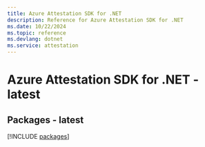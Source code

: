 ```yaml
---
title: Azure Attestation SDK for .NET
description: Reference for Azure Attestation SDK for .NET
ms.date: 10/22/2024
ms.topic: reference
ms.devlang: dotnet
ms.service: attestation
---
```

# Azure Attestation SDK for .NET - latest
## Packages - latest
[!INCLUDE [packages](attestation-index.md)]
